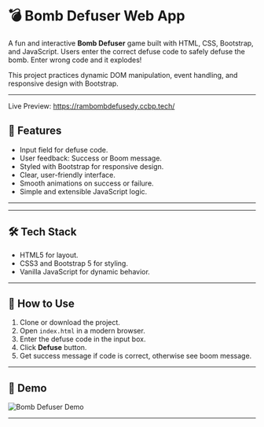 # 💣 Bomb Defuser Web App

A fun and interactive **Bomb Defuser** game built with HTML, CSS, Bootstrap, and JavaScript. Users enter the correct defuse code to safely defuse the bomb. Enter wrong code and it explodes!

This project practices dynamic DOM manipulation, event handling, and responsive design with Bootstrap.

---

Live Preview: https://rambombdefusedy.ccbp.tech/

## 🚀 Features

- Input field for defuse code.
- User feedback: Success or Boom message.
- Styled with Bootstrap for responsive design.
- Clear, user-friendly interface.
- Smooth animations on success or failure.
- Simple and extensible JavaScript logic.

---


---

## 🛠️ Tech Stack

- HTML5 for layout.
- CSS3 and Bootstrap 5 for styling.
- Vanilla JavaScript for dynamic behavior.

---

## 🎯 How to Use

1. Clone or download the project.
2. Open `index.html` in a modern browser.
3. Enter the defuse code in the input box.
4. Click **Defuse** button.
5. Get success message if code is correct, otherwise see boom message.

---

## 📸 Demo

![Bomb Defuser Demo](https://nkb-backend-media-static-tenxiitian.s3.ap-south-1.amazonaws.com/tenxiitian_prod/programs/Tech+Programs/frontend-content/ccbp/coding-practice-questions/dynamic-webapps/defuse-the-bomb-v1.gif)

---


